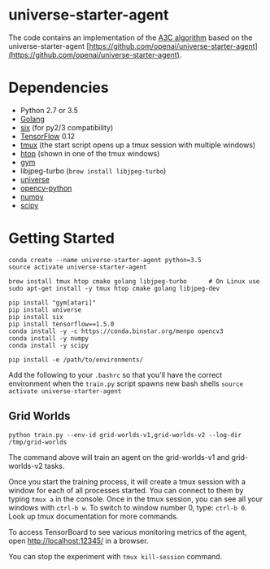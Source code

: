 # universe-starter-agent
The code contains an implementation of the [A3C algorithm](https://arxiv.org/abs/1602.01783) based on the universe-starter-agent [https://github.com/openai/universe-starter-agent](https://github.com/openai/universe-starter-agent).

# Dependencies

* Python 2.7 or 3.5
* [Golang](https://golang.org/doc/install)
* [six](https://pypi.python.org/pypi/six) (for py2/3 compatibility)
* [TensorFlow](https://www.tensorflow.org/) 0.12
* [tmux](https://tmux.github.io/) (the start script opens up a tmux session with multiple windows)
* [htop](https://hisham.hm/htop/) (shown in one of the tmux windows)
* [gym](https://pypi.python.org/pypi/gym)
* libjpeg-turbo (`brew install libjpeg-turbo`)
* [universe](https://pypi.python.org/pypi/universe)
* [opencv-python](https://pypi.python.org/pypi/opencv-python)
* [numpy](https://pypi.python.org/pypi/numpy)
* [scipy](https://pypi.python.org/pypi/scipy)

# Getting Started

```
conda create --name universe-starter-agent python=3.5
source activate universe-starter-agent

brew install tmux htop cmake golang libjpeg-turbo      # On Linux use sudo apt-get install -y tmux htop cmake golang libjpeg-dev

pip install "gym[atari]"
pip install universe
pip install six
pip install tensorflow==1.5.0
conda install -y -c https://conda.binstar.org/menpo opencv3
conda install -y numpy
conda install -y scipy

pip install -e /path/to/environments/
```


Add the following to your `.bashrc` so that you'll have the correct environment when the `train.py` script spawns new bash shells
```source activate universe-starter-agent```

## Grid Worlds

`python train.py --env-id grid-worlds-v1,grid-worlds-v2 --log-dir /tmp/grid-worlds`

The command above will train an agent on the grid-worlds-v1 and grid-worlds-v2 tasks.

Once you start the training process, it will create a tmux session with a window for each of all processes started. You can connect to them by typing `tmux a` in the console.
Once in the tmux session, you can see all your windows with `ctrl-b w`.
To switch to window number 0, type: `ctrl-b 0`. Look up tmux documentation for more commands.

To access TensorBoard to see various monitoring metrics of the agent, open [http://localhost:12345/](http://localhost:12345/) in a browser.

You can stop the experiment with `tmux kill-session` command.
